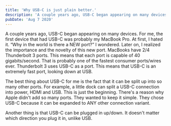 ```yaml
---
title: 'Why USB-C is just plain better.'
description: 'A couple years ago, USB-C began appearing on many devices.For me, the first device that had USB-C was probably my MacBook Pro.'
pubDate: 'Aug 7 2020'
---
```


A couple years ago, USB-C began appearing on many devices. For me, the first device that had USB-C was probably my MacBook Pro. At first, I hated it. “Why in the world is there a NEW port?” I wondered. Later on, I realized the importance and the novelty of this new port. MacBooks have 2/4 Thunderbolt 3 ports. This means that each port is capable of 40 gigabits/second. That is probably one of the fastest consumer ports/wires ever. Thunderbolt 3 uses USB-C as a port. This means that USB-C is an extremely fast port, looking down at USB.

The best thing about USB-C for me is the fact that it can be split up into so many other ports. For example, a little dock can split a USB-C connection into power, HDMI and USB. This is just the beginning. There's a reason why Apple didn't add so many ports. They wanted to keep it simple. They chose USB-C because it can be expanded to ANY other connection variant.

Another thing is that USB-C can be plugged in up/down. It doesn't matter which direction you plug it in, unlike USB.